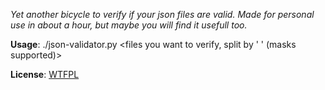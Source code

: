 *Yet another bicycle to verify if your json files are valid. Made for personal use in about a hour, but maybe you will find it usefull too.*

**Usage**:
./json-validator.py <files you want to verify, split by ' ' (masks supported)>

**License**:
[WTFPL](LICENSE)
